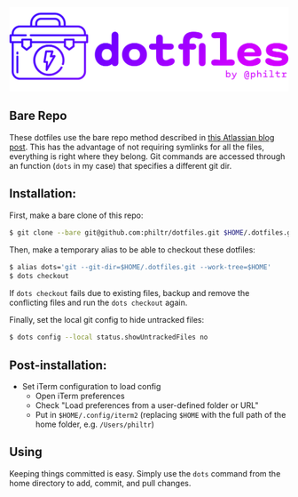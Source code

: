 
![DOTFILES by philtr](./.images/dotfiles.png)

## Bare Repo

These dotfiles use the bare repo method described in [this Atlassian blog
post][blog post]. This has the advantage of not requiring symlinks for all the
files, everything is right where they belong. Git commands are accessed through
an function (`dots` in my case) that specifies a different git dir.

[blog post]: https://www.atlassian.com/git/tutorials/dotfiles

## Installation:

First, make a bare clone of this repo:

```sh
$ git clone --bare git@github.com:philtr/dotfiles.git $HOME/.dotfiles.git
```

Then, make a temporary alias to be able to checkout these dotfiles:

```sh
$ alias dots='git --git-dir=$HOME/.dotfiles.git --work-tree=$HOME'
$ dots checkout
```

If `dots checkout` fails due to existing files, backup and remove the
conflicting files and run the `dots checkout` again.

Finally, set the local git config to hide untracked files:

```sh
$ dots config --local status.showUntrackedFiles no
```

## Post-installation:

* Set iTerm configuration to load config
  - Open iTerm preferences
  - Check "Load preferences from a user-defined folder or URL"
  - Put in `$HOME/.config/iterm2` (replacing `$HOME` with the full path of the
    home folder, e.g. `/Users/philtr`)

## Using

Keeping things committed is easy. Simply use the `dots` command from the home
directory to add, commit, and pull changes.
